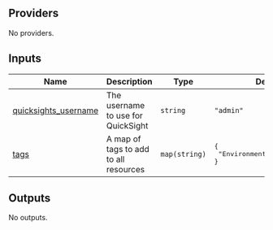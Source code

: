 <!-- BEGIN_TF_DOCS -->

## Providers

No providers.

## Inputs

| Name                                                                                         | Description                           | Type          | Default                                             | Required |
| -------------------------------------------------------------------------------------------- | ------------------------------------- | ------------- | --------------------------------------------------- | :------: |
| <a name="input_quicksight_username"></a> [quicksights_username](#input_quicksights_username) | The username to use for QuickSight    | `string`      | `"admin"`                                           |    no    |
| <a name="input_tags"></a> [tags](#input_tags)                                                | A map of tags to add to all resources | `map(string)` | <pre>{<br/> "Environment": "Production"<br/>}</pre> |    no    |

## Outputs

No outputs.

<!-- END_TF_DOCS -->

